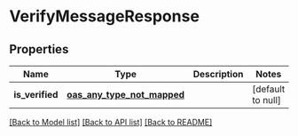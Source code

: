 # VerifyMessageResponse
## Properties

| Name | Type | Description | Notes |
|------------ | ------------- | ------------- | -------------|
| **is\_verified** | [**oas_any_type_not_mapped**](.md) |  | [default to null] |

[[Back to Model list]](../README.md#documentation-for-models) [[Back to API list]](../README.md#documentation-for-api-endpoints) [[Back to README]](../README.md)

